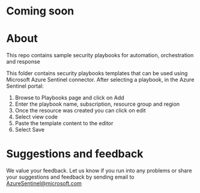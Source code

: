 # Coming soon

# About
This repo contains sample security playbooks for automation, orchestration and response

This folder contains security playbooks templates that can be used using Microsoft Azure Sentinel connector.
After selecting a playbook, in the Azure Sentinel portal:
1. Browse to Playbooks page and click on Add
2. Enter the playbook name, subscription, resource group and region
3. Once the resource was created you can click on edit 
4. Select view code
5. Paste the template content to the editor
6. Select Save

# Suggestions and feedback
We value your feedback. Let us know if you run into any problems or share your suggestions and feedback by sending email to AzureSentinel@microsoft.com
